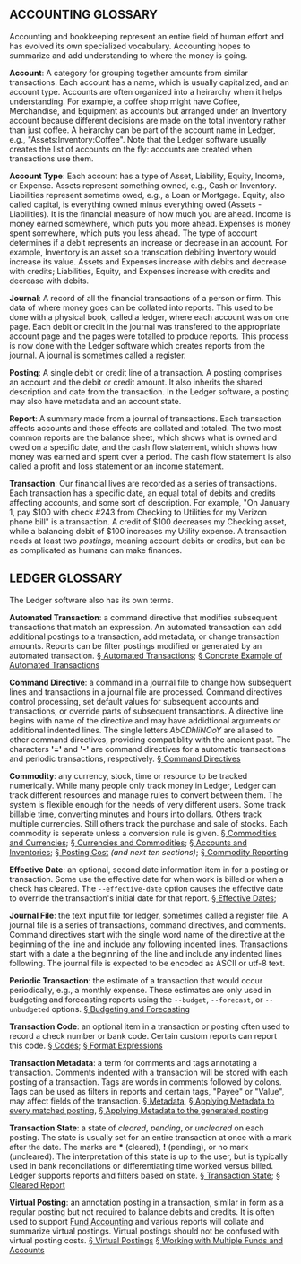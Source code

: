 ACCOUNTING GLOSSARY
---

   Accounting and bookkeeping represent an entire field of human effort and
   has evolved its own specialized vocabulary.  Accounting hopes to
   summarize and add understanding to where the money is going.

**Account**: A category for grouping together amounts from similar
  transactions.  Each account has a name, which is usually capitalized, and
  an account type.  Accounts are often organized into a heirarchy when it
  helps understanding.  For example, a coffee shop might have Coffee,
  Merchandise, and Equipment as accounts but arranged under an Inventory
  account because different decisions are made on the total inventory
  rather than just coffee.  A heirarchy can be part of the account name in
  Ledger, e.g., "Assets:Inventory:Coffee".  Note that the Ledger software
  usually creates the list of accounts on the fly: accounts are created
  when transactions use them.

**Account Type**: Each account has a type of Asset, Liability, Equity,
  Income, or Expense.  Assets represent something owned, e.g., Cash or
  Inventory.  Liabilities represent sometime owed, e.g., a Loan or
  Mortgage.  Equity, also called capital, is everything owned minus
  everything owed (Assets - Liabilities).  It is the financial measure of
  how much you are ahead.  Income is money earned somewhere, which puts you
  more ahead.  Expenses is money spent somewhere, which puts you less
  ahead.  The type of account determines if a debit represents an increase
  or decrease in an account.  For example, Inventory is an asset so a
  transcation debiting Inventory would increase its value.  Assets and
  Expenses increase with debits and decrease with credits; Liabilities,
  Equity, and Expenses increase with credits and decrease with debits.

**Journal**: A record of all the financial transactions of a person or
  firm.  This data of where money goes can be collated into reports.  This
  used to be done with a physical book, called a ledger, where each account
  was on one page.  Each debit or credit in the journal was transfered to
  the appropriate account page and the pages were totalled to produce
  reports.  This process is now done with the Ledger software which creates
  reports from the journal.  A journal is sometimes called a register.

**Posting**: A single debit or credit line of a transaction.  A posting
comprises an account and the debit or credit amount.  It also inherits the
shared description and date from the transaction.  In the Ledger software,
a posting may also have metadata and an account state.


**Report**: A summary made from a journal of transactions.  Each
  transaction affects accounts and those effects are collated and totaled.
  The two most common reports are the balance sheet, which shows what is
  owned and owed on a specific date, and the cash flow statement, which
  shows how money was earned and spent over a period.  The cash flow
  statement is also called a profit and loss statement or an income
  statement.

**Transaction**: Our financial lives are recorded as a series of
  transactions.  Each transaction has a specific date, an equal total of
  debits and credits affecting accounts, and some sort of description.  For
  example, "On January 1, pay $100 with check #243 from Checking to
  Utilities for my Verizon phone bill" is a transaction.  A credit of $100
  decreases my Checking asset, while a balancing debit of $100 increases my
  Utility expense.  A transaction needs at least two *postings*, meaning
  account debits or credits, but can be as complicated as humans can make
  finances.

LEDGER GLOSSARY
---

The Ledger software also has its own terms.

**Automated Transaction**: a command directive that modifies subsequent
  transactions that match an expression.  An automated transaction can add
  additional postings to a transaction, add metadata, or change transaction
  amounts.  Reports can be filter postings modified or generated by an automated
  transaction.
  [&sect; Automated Transactions](http://www.ledger-cli.org/3.0/doc/ledger3.html#Automated-Transactions);
  [&sect; Concrete Example of Automated Transactions](http://www.ledger-cli.org/3.0/doc/ledger3.html#Concrete-Example-of-Automated-Transactions)

**Command Directive**: a command in a journal file to change how subsequent
lines and transactions in a journal file are processed.  Command directives
control processing, set default values for subsequent accounts and
transactions, or override parts of subsequent transactions.  A directive
line begins with name of the directive and may have addidtional arguments
or additional indented lines.  The single letters *AbCDhIiNOoY* are aliased
to other command directives, providing compatiblity with the ancient past.
The characters **'='** and **'-'** are command directives for a automatic
transactions and periodic transactions, respectively.
[&sect; Command Directives](http://www.ledger-cli.org/3.0/doc/ledger3.html#Command-Directives)

**Commodity**: any currency, stock, time or resource to be tracked
  numerically.  While many people only track money in Ledger, Ledger can
  track different resources and manage rules to convert between them.  The
  system is flexible enough for the needs of very different users.  Some
  track billable time, converting minutes and hours into dollars.  Others
  track multiple currencies.  Still others track the purchase and sale of
  stocks.  Each commodity is seperate unless a conversion rule is given.
  [&sect; Commodities and Currencies](http://www.ledger-cli.org/3.0/doc/ledger3.html#Commodities-and-Currencies);
  [&sect; Currencies and Commodities](http://www.ledger-cli.org/3.0/doc/ledger3.html#Currency-and-Commodities);
  [&sect; Accounts and Inventories](http://www.ledger-cli.org/3.0/doc/ledger3.html#Accounts-and-Inventories);
  [&sect; Posting Cost](http://www.ledger-cli.org/3.0/doc/ledger3.html#Posting-cost)
  *(and next ten sections)*;
  [&sect; Commodity Reporting](http://www.ledger-cli.org/3.0/doc/ledger3.html#Commodity-Reporting)

**Effective Date**: an optional, second date information item in for a
posting or transaction.  Some use the effective date for when work is
billed or when a check has cleared.  The `--effective-date` option causes
the effective date to override the transaction's initial date for that
report.
[&sect; Effective Dates](http://www.ledger-cli.org/3.0/doc/ledger3.html#Effective-Dates);

**Journal File**: the text input file for ledger, sometimes called a
register file.  A journal file is a series of transactions, command
directives, and comments.  Command directives start with the single word
name of the directive at the beginning of the line and include any
following indented lines.  Transactions start with a date a the beginning
of the line and include any indented lines following.  The journal file is
expected to be encoded as ASCII or utf-8 text.

**Periodic Transaction**: the estimate of a transaction that would occur
  periodically, e.g., a monthly expense.  These estimates are only used in
  budgeting and forecasting reports using the `--budget`,
  `--forecast`, or `--unbudgeted` options.
  [&sect; Budgeting and Forecasting](http://www.ledger-cli.org/3.0/doc/ledger3.html#Budgeting-and-Forecasting)

**Transaction Code**: an optional item in a transaction or posting often
  used to record a check number or bank code.  Certain custom reports can
  report this code.
  [&sect; Codes](http://www.ledger-cli.org/3.0/doc/ledger3.html#Codes);
  [&sect; Format Expressions](http://www.ledger-cli.org/3.0/doc/ledger3.html#Format-Expressions)

**Transaction Metadata**: a term for comments and tags annotating a
transaction.  Comments indented with a transaction will be stored with each
posting of a transaction.  Tags are words in comments followed by colons.
Tags can be used as filters in reports and certain tags, "Payee" or
"Value", may affect fields of the transaction.
[&sect; Metadata](http://www.ledger-cli.org/3.0/doc/ledger3.html#Metadata),
[&sect; Applying Metadata to every matched posting](http://www.ledger-cli.org/3.0/doc/ledger3.html#Applying-metadata-to-every-matched-posting),
[&sect; Applying Metadata to the generated posting](http://www.ledger-cli.org/3.0/doc/ledger3.html#Applying-metadata-to-the-generated-posting)

**Transaction State**: a state of *cleared*, *pending*, or *uncleared* on
each posting.  The state is usually set for an entire transaction at once
with a mark after the date.  The marks are **&#42;** (cleared), **!**
(pending), or no mark (uncleared).  The interpretation of this state is up
to the user, but is typically used in bank reconcilations or
differentiating time worked versus billed.  Ledger supports reports and
filters based on state.
[&sect; Transaction State](http://www.ledger-cli.org/3.0/doc/ledger3.html#Transaction-state);
[&sect; Cleared Report](
http://www.ledger-cli.org/3.0/doc/ledger3.html#Cleared-Report)

**Virtual Posting**: an annotation posting in a transaction, similar in form as a regular posting but not required to balance debits and
credits.   It is often used to support
[Fund Accounting](http://en.wikipedia.org/wiki/Fund_accounting) and various reports will collate and summarize virtual postings.  Virtual postings should not be
confused with virtual posting costs.
[&sect; Virtual Postings](http://www.ledger-cli.org/3.0/doc/ledger3.html#Virtual-postings)
[&sect; Working with Multiple Funds and Accounts](http://www.ledger-cli.org/3.0/doc/ledger3.html#Working-with-multiple-funds-and-accounts)
